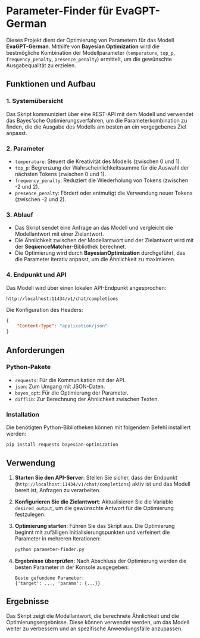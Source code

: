 # Parameter-Finder für EvaGPT-German

Dieses Projekt dient der Optimierung von Parametern für das Modell **EvaGPT-German**. Mithilfe von **Bayesian Optimization** wird die bestmögliche Kombination der Modellparameter (`temperature`, `top_p`, `frequency_penalty`, `presence_penalty`) ermittelt, um die gewünschte Ausgabequalität zu erzielen. 

## Funktionen und Aufbau

### 1. **Systemübersicht**
Das Skript kommuniziert über eine REST-API mit dem Modell und verwendet das Bayes'sche Optimierungsverfahren, um die Parameterkombination zu finden, die die Ausgabe des Modells am besten an ein vorgegebenes Ziel anpasst.

### 2. **Parameter**
- `temperature`: Steuert die Kreativität des Modells (zwischen 0 und 1).
- `top_p`: Begrenzung der Wahrscheinlichkeitssumme für die Auswahl der nächsten Tokens (zwischen 0 und 1).
- `frequency_penalty`: Reduziert die Wiederholung von Tokens (zwischen -2 und 2).
- `presence_penalty`: Fördert oder entmutigt die Verwendung neuer Tokens (zwischen -2 und 2).

### 3. **Ablauf**
- Das Skript sendet eine Anfrage an das Modell und vergleicht die Modellantwort mit einer Zielantwort.
- Die Ähnlichkeit zwischen der Modellantwort und der Zielantwort wird mit der **SequenceMatcher**-Bibliothek berechnet.
- Die Optimierung wird durch **BayesianOptimization** durchgeführt, das die Parameter iterativ anpasst, um die Ähnlichkeit zu maximieren.

### 4. **Endpunkt und API**
Das Modell wird über einen lokalen API-Endpunkt angesprochen:
```
http://localhost:11434/v1/chat/completions
```

Die Konfiguration des Headers:
```json
{
    "Content-Type": "application/json"
}
```

## Anforderungen

### Python-Pakete
- `requests`: Für die Kommunikation mit der API.
- `json`: Zum Umgang mit JSON-Daten.
- `bayes_opt`: Für die Optimierung der Parameter.
- `difflib`: Zur Berechnung der Ähnlichkeit zwischen Texten.

### Installation
Die benötigten Python-Bibliotheken können mit folgendem Befehl installiert werden:
```bash
pip install requests bayesian-optimization
```

## Verwendung

1. **Starten Sie den API-Server**:
   Stellen Sie sicher, dass der Endpunkt (`http://localhost:11434/v1/chat/completions`) aktiv ist und das Modell bereit ist, Anfragen zu verarbeiten.

2. **Konfigurieren Sie die Zielantwort**:
   Aktualisieren Sie die Variable `desired_output`, um die gewünschte Antwort für die Optimierung festzulegen.

3. **Optimierung starten**:
   Führen Sie das Skript aus. Die Optimierung beginnt mit zufälligen Initialisierungspunkten und verfeinert die Parameter in mehreren Iterationen:
   ```bash
   python parameter-finder.py
   ```

4. **Ergebnisse überprüfen**:
   Nach Abschluss der Optimierung werden die besten Parameter in der Konsole ausgegeben:
   ```
   Beste gefundene Parameter:
   {'target': ..., 'params': {...}}
   ```

## Ergebnisse

Das Skript zeigt die Modellantwort, die berechnete Ähnlichkeit und die Optimierungsergebnisse. Diese können verwendet werden, um das Modell weiter zu verbessern und an spezifische Anwendungsfälle anzupassen.
